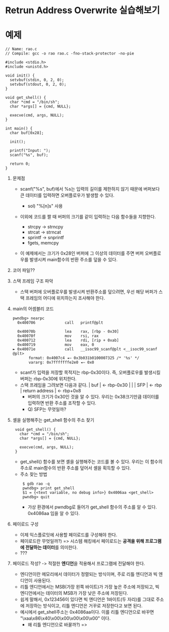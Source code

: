 # Retrun Address Overwrite 실습해보기


# 예제
```
// Name: rao.c
// Compile: gcc -o rao rao.c -fno-stack-protector -no-pie

#include <stdio.h>
#include <unistd.h>

void init() {
  setvbuf(stdin, 0, 2, 0);
  setvbuf(stdout, 0, 2, 0);
}

void get_shell() {
  char *cmd = "/bin/sh";
  char *args[] = {cmd, NULL};

  execve(cmd, args, NULL);
}

int main() {
  char buf[0x28];

  init();

  printf("Input: ");
  scanf("%s", buf);

  return 0;
}
```
  1) 문제점
     - scanf("%s", buf)에서 %s는 입력의 길이를 제한하지 않기 때문에 버퍼보다 큰 데이터를 입력하면 오버플로우가 발생할 수 있다.
       - sol) "%[n]s" 사용

     - 이외에 코드를 짤 때 버퍼의 크기를 같이 입력하는 다음 함수들을 지향한다.
       - strcpy  -> strncpy
       - strcat -> strncat
       - sprintf -> snprintf
       - fgets, memcpy

     - 이 예제에서는 크기가 0x28인 버퍼에 그 이상의 데이터를 주면 버퍼 오버플로우를 발생시켜 main함수의 반환 주소를 덮을 수 있다.
    

  2) 코어 파일??


  3) 스택 프레임 구조 파악
     - 스택 버퍼에 오버플로우를 발생시켜 반환주소를 덮으려면, 우선 해당 버퍼가 스택 프레임의 어디에 위치하는지 조사해야 한다.


  4) main의 어셈블리 코드
     ```
     pwndbg> nearpc
       0x400706             call   printf@plt 
    
       0x40070b             lea    rax, [rbp - 0x30]
       0x40070f             mov    rsi, rax
       0x400712             lea    rdi, [rip + 0xab]
       0x400719             mov    eax, 0
     ► 0x40071e             call   __isoc99_scanf@plt <__isoc99_scanf @plt>
            format: 0x4007c4 ◂— 0x3b031b0100007325 /* '%s' */
            vararg: 0x7fffffffe2e0 ◂— 0x0
     ```
     - scanf가 입력을 저장할 목적지는 rbp-0x30이다. 즉, 오버플로우를 발생시킬 버퍼는 rbp-0x30에 위치한다.
     - 스택 프레임을 그려보면 다음과 같다.
       | buf             |  <- rbp-0x30
       |                 |
       | SFP             |  <- rbp
       | return address  |  <- rbp+0x8
       - 버퍼의 크기가 0x30인 것을 알 수 있다. 우리는 0x38크기만큼 데이터를 입력하면 반환 주소를 조작할 수 있다.
       - Q) SFP는 무엇일까?
      

  5) 셸을 실행해주는 get_shell 함수의 주소 찾기
     ```
      void get_shell() {
        char *cmd = "/bin/sh";
        char *args[] = {cmd, NULL};
      
        execve(cmd, args, NULL);
      }
     ```
     - get_shell() 함수를 보면 셸을 실행해주는 코드를 볼 수 있다. 우리는 이 함수의 주소로 main함수의 반환 주소를 덮어서 셸을 획득할 수 있다.
     - 주소 찾는 방법
       ```
        $ gdb rao -q
        pwndbg> print get_shell
        $1 = {<text variable, no debug info>} 0x4006aa <get_shell>
        pwndbg> quit
       ```
       - 가상 환경에서 pwndbg로 들어가 get_shell 함수의 주소를 알 수 있다.  0x4086aa 임을 알 수 있다.
      
  6) 페이로드 구성
     - 이제 익스플로잇에 사용할 페이로드를 구성해야 한다.
     - 페이로드란 무엇일까?) => 시스템 해킹에서 페이로드는 **공격을 위해 프로그램에 전달하는 데이터**를 의미한다.
     - ???

  7) 페이로드 작성? -> 적절한 **엔디언**을 적용해서 프로그램에 전달해야 한다.
       - 엔디언이란 메모리에서 데이터가 정렬되는 방식이며, 주로 리틀 엔디언과 빅 엔디언이 사용된다.
       - 리틀 엔디언에서는 MSB(가장 왼쪽 바이트)가 가장 높은 주소에 저장되고, 빅 엔디언에서는 데이터의 MSB가 가장 낮은 주소에 저장된다.
       - 쉽게 말해서, 0x123456이 있다면 빅 엔디언은 1바이트(두 자리)를 그대로 주소에 저장하는 방식이고, 리틀 엔디언은 거꾸로 저장한다고 보면 된다.
       - 예시에서 get_shell주소는 0x4086aa이다. 이를 리틀 엔디언으로 바꾸면 "\xaa\x86\x40\x00\x00\x00\x00\x00" 이다.
         - 왜 리틀 엔디언으로 바꿀까?) => 


